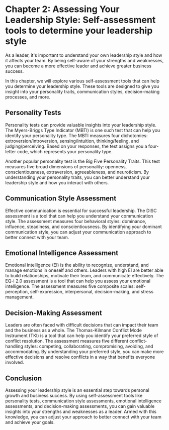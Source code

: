 Chapter 2: Assessing Your Leadership Style: Self-assessment tools to determine your leadership style
====================================================================================================

As a leader, it's important to understand your own leadership style and how it affects your team. By being self-aware of your strengths and weaknesses, you can become a more effective leader and achieve greater business success.

In this chapter, we will explore various self-assessment tools that can help you determine your leadership style. These tools are designed to give you insight into your personality traits, communication styles, decision-making processes, and more.

Personality Tests
-----------------

Personality tests can provide valuable insights into your leadership style. The Myers-Briggs Type Indicator (MBTI) is one such test that can help you identify your personality type. The MBTI measures four dichotomies: extroversion/introversion, sensing/intuition, thinking/feeling, and judging/perceiving. Based on your responses, the test assigns you a four-letter code, which represents your personality type.

Another popular personality test is the Big Five Personality Traits. This test measures five broad dimensions of personality: openness, conscientiousness, extraversion, agreeableness, and neuroticism. By understanding your personality traits, you can better understand your leadership style and how you interact with others.

Communication Style Assessment
------------------------------

Effective communication is essential for successful leadership. The DISC assessment is a tool that can help you understand your communication style. The assessment measures four behavioral styles: dominance, influence, steadiness, and conscientiousness. By identifying your dominant communication style, you can adjust your communication approach to better connect with your team.

Emotional Intelligence Assessment
---------------------------------

Emotional intelligence (EI) is the ability to recognize, understand, and manage emotions in oneself and others. Leaders with high EI are better able to build relationships, motivate their team, and communicate effectively. The EQ-i 2.0 assessment is a tool that can help you assess your emotional intelligence. The assessment measures five composite scales: self-perception, self-expression, interpersonal, decision-making, and stress management.

Decision-Making Assessment
--------------------------

Leaders are often faced with difficult decisions that can impact their team and the business as a whole. The Thomas-Kilmann Conflict Mode Instrument (TKI) is a tool that can help you identify your preferred style of conflict resolution. The assessment measures five different conflict-handling styles: competing, collaborating, compromising, avoiding, and accommodating. By understanding your preferred style, you can make more effective decisions and resolve conflicts in a way that benefits everyone involved.

Conclusion
----------

Assessing your leadership style is an essential step towards personal growth and business success. By using self-assessment tools like personality tests, communication style assessments, emotional intelligence assessments, and decision-making assessments, you can gain valuable insights into your strengths and weaknesses as a leader. Armed with this knowledge, you can adjust your approach to better connect with your team and achieve your goals.
